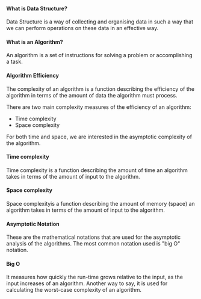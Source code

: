 #### What is Data Structure?
Data Structure is a way of collecting and organising data in such a way that we can perform operations on these data in an effective way.

#### What is an Algorithm?
An algorithm is a set of instructions for solving a problem or accomplishing a task.

#### Algorithm Efficiency
The complexity of an algorithm is a function describing the efficiency of the algorithm in terms of the amount of data the algorithm must process.

There are two main complexity measures of the efficiency of an algorithm:

- Time complexity
- Space complexity

For both time and space, we are interested in the asymptotic complexity of the algorithm.

#### Time complexity 
Time complexity is a function describing the amount of time an algorithm takes in terms of the amount of input to the algorithm.

#### Space complexity 
Space complexityis a function describing the amount of memory (space) an algorithm takes in terms of the amount of input to the algorithm.

#### Asymptotic Notation
These are the mathematical notations that are used for the asymptotic analysis of the algorithms. The most common notation used is "big O" notation.

#### Big O
It measures how quickly the run-time grows relative to the input, as the input increases of an algorithm. Another way to say, it is used for calculating the worst-case complexity of an algorithm.